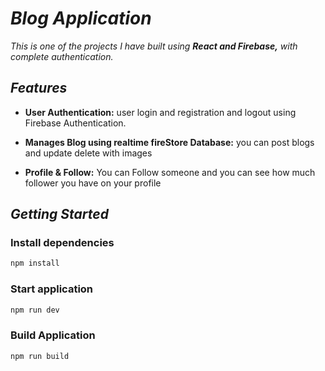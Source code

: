
# *Blog Application*

*This is one of the projects I have built using **React and Firebase,** with complete authentication.*

## *Features*

- **User Authentication:** user login and registration and logout using Firebase Authentication.

- **Manages Blog using realtime fireStore Database:** you can post blogs and update delete with images

- **Profile & Follow:** You can Follow someone and you can see how much follower you have on your profile

## *Getting Started*

### Install  dependencies

```bash
npm install
```
### Start application 

 ```bash
npm run dev
```

### Build Application

 ```bash
npm run build
```
